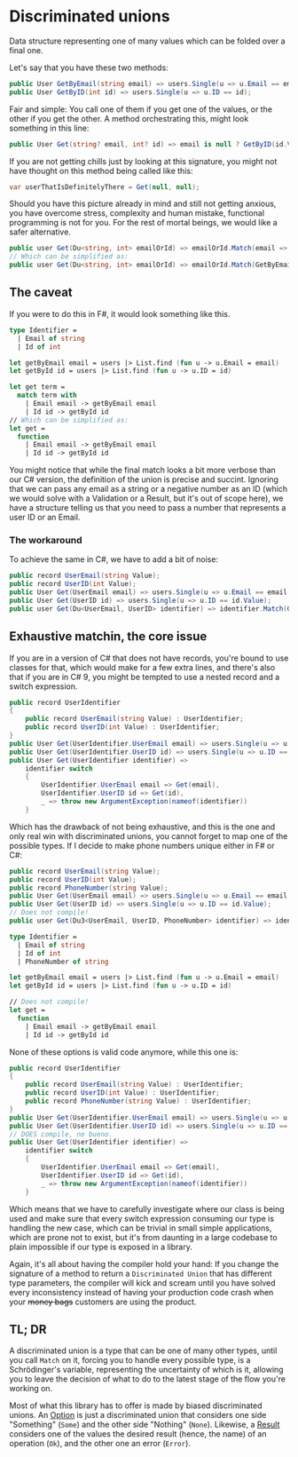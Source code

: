 # Discriminated unions
Data structure representing one of many values which can be folded over a final one.

Let's say that you have these two methods:
```cs
public User GetByEmail(string email) => users.Single(u => u.Email == email);
public User GetByID(int id) => users.Single(u => u.ID == id);
```
Fair and simple: You call one of them if you get one of the values, or the other if you get the other. A method orchestrating this, might look something in this line:
```cs
public User Get(string? email, int? id) => email is null ? GetByID(id.Value) : GetByEmail(email!);
```
If you are not getting chills just by looking at this signature, you might not have thought on this method being called like this:
```cs
var userThatIsDefinitelyThere = Get(null, null);
```
Should you have this picture already in mind and still not getting anxious, you have overcome stress, complexity and human mistake, functional programming is not for you. For the rest of mortal beings, we would like a safer alternative.
```cs
public user Get(Du<string, int> emailOrId) => emailOrId.Match(email => GetByEmail(email), id => GetByID(id));
// Which can be simplified as:
public user Get(Du<string, int> emailOrId) => emailOrId.Match(GetByEmail, GetByID);
```
## The caveat
If you were to do this in F#, it would look something like this.
```fs
type Identifier =
  | Email of string
  | Id of int

let getByEmail email = users |> List.find (fun u -> u.Email = email)
let getById id = users |> List.find (fun u -> u.ID = id)

let get term =
  match term with
    | Email email -> getByEmail email
    | Id id -> getById id
// Which can be simplified as:
let get =
  function
    | Email email -> getByEmail email
    | Id id -> getById id
```
You might notice that while the final match looks a bit more verbose than our C# version, the definition of the union is precise and succint. Ignoring that we can pass any email as a string or a negative number as an ID (which we would solve with a Validation or a Result, but it's out of scope here), we have a structure telling us that you need to pass a number that represents a user ID or an Email.
### The workaround
To achieve the same in C#, we have to add a bit of noise:
```cs
public record UserEmail(string Value);
public record UserID(int Value);
public User Get(UserEmail email) => users.Single(u => u.Email == email.Value);
public User Get(UserID id) => users.Single(u => u.ID == id.Value);
public user Get(Du<UserEmail, UserID> identifier) => identifier.Match(Get, Get);
```
## Exhaustive matchin, the core issue
If you are in a version of C# that does not have records, you're bound to use classes for that, which would make for a few extra lines, and there's also that if you are in C# 9, you might be tempted to use a nested record and a switch expression.
```cs
public record UserIdentifier
{
    public record UserEmail(string Value) : UserIdentifier;
    public record UserID(int Value) : UserIdentifier;
}
public User Get(UserIdentifier.UserEmail email) => users.Single(u => u.Email == email.Value);
public User Get(UserIdentifier.UserID id) => users.Single(u => u.ID == id.Value);
public User Get(UserIdentifier identifier) =>
    identifier switch
    {
        UserIdentifier.UserEmail email => Get(email),
        UserIdentifier.UserID id => Get(id),
        _ => throw new ArgumentException(nameof(identifier))
    }
```
Which has the drawback of not being exhaustive, and this is the one and only real win with discriminated unions, you cannot forget to map one of the possible types. If I decide to make phone numbers unique either in F# or C#:
```cs
public record UserEmail(string Value);
public record UserID(int Value);
public record PhoneNumber(string Value);
public User Get(UserEmail email) => users.Single(u => u.Email == email.Value);
public User Get(UserID id) => users.Single(u => u.ID == id.Value);
// Does not compile!
public user Get(Du3<UserEmail, UserID, PhoneNumber> identifier) => identifier.Match(Get, Get);
```
```fs
type Identifier =
  | Email of string
  | Id of int
  | PhoneNumber of string

let getByEmail email = users |> List.find (fun u -> u.Email = email)
let getById id = users |> List.find (fun u -> u.ID = id)

// Does not compile!
let get =
  function
    | Email email -> getByEmail email
    | Id id -> getById id
```
None of these options is valid code anymore, while this one is:
```cs
public record UserIdentifier
{
    public record UserEmail(string Value) : UserIdentifier;
    public record UserID(int Value) : UserIdentifier;
    public record PhoneNumber(string Value) : UserIdentifier;
}
public User Get(UserIdentifier.UserEmail email) => users.Single(u => u.Email == email.Value);
public User Get(UserIdentifier.UserID id) => users.Single(u => u.ID == id.Value);
// DOES compile, no bueno.
public User Get(UserIdentifier identifier) =>
    identifier switch
    {
        UserIdentifier.UserEmail email => Get(email),
        UserIdentifier.UserID id => Get(id),
        _ => throw new ArgumentException(nameof(identifier))
    }
```
Which means that we have to carefully investigate where our class is being used and make sure that every switch expression consuming our type is handling the new case, which can be trivial in small simple applications, which are prone not to exist, but it's from daunting in a large codebase to plain impossible if our type is exposed in a library.

Again, it's all about having the compiler hold your hand: If you change the signature of a method to return a `Discriminated Union` that has different type parameters, the compiler will kick and scream until you have solved every inconsistency instead of having your production code crash when your ~~money bags~~ customers are using the product.

## TL; DR
A discriminated union is a type that can be one of many other types, until you call `Match` on it, forcing you to handle every possible type, is a Schrödinger's variable, representing the uncertainty of which is it, allowing you to leave the decision of what to do to the latest stage of the flow you're working on.

Most of what this library has to offer is made by biased discriminated unions. An [Option](option.md) is just a discriminated union that considers one side "Something" (`Some`) and the other side "Nothing" (`None`). Likewise, a [Result](result.md) considers one of the values the desired result (hence, the name) of an operation (`Ok`), and the other one an error (`Error`).